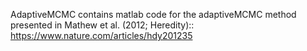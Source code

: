 AdaptiveMCMC contains matlab code for the adaptiveMCMC method presented in Mathew et al. (2012; Heredity)::
https://www.nature.com/articles/hdy201235
